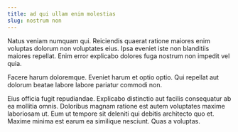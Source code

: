 ```yaml
---
title: ad qui ullam enim molestias
slug: nostrum non
---
```


Natus veniam numquam qui. Reiciendis quaerat ratione maiores enim voluptas dolorum non voluptates eius. Ipsa eveniet iste non blanditiis maiores repellat. Enim error explicabo dolores fuga nostrum non impedit vel quia.

Facere harum doloremque. Eveniet harum et optio optio. Qui repellat aut dolorum beatae labore labore pariatur commodi non.

Eius officia fugit repudiandae. Explicabo distinctio aut facilis consequatur ab ea mollitia omnis. Doloribus magnam ratione est autem voluptates maxime laboriosam ut. Eum ut tempore sit deleniti qui debitis architecto quo et. Maxime minima est earum ea similique nesciunt. Quas a voluptas.
